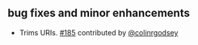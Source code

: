## bug fixes and minor enhancements

- Trims URIs. [#185][185] contributed by [@colinrgodsey][@colinrgodsey]

  [185]: https://github.com/eed3si9n/scalaxb/pull/185
  [@colinrgodsey]: https://github.com/colinrgodsey
